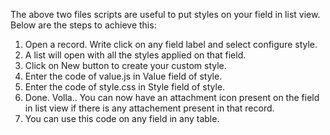 The above two files scripts are useful to put styles on your field in list view. Below are the steps to achieve this:
1. Open a record. Write click on any field label and select configure style.
2. A list will open with all the styles applied on that field.
3. Click on New button to create your custom style.
4. Enter the code of value.js in Value field of style.
5. Enter the code of style.css in Style field of style.
6. Done. Volla.. You can now have an attachment icon present on the <chosen> field in list view if there is any attachement present in that record.
7. You can use this code on any field in any table.
